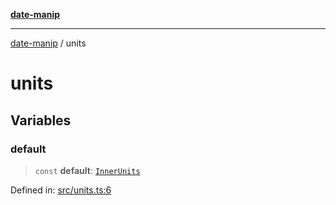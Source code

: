 [**date-manip**](index.md)

***

[date-manip](modules.md) / units

# units

## Variables

### default

> `const` **default**: [`InnerUnits`](types.md#innerunits)

Defined in: [src/units.ts:6](https://github.com/fengxinming/date-manip/blob/3800a276ff67972284419177dad55ada4d463d78/src/units.ts#L6)
